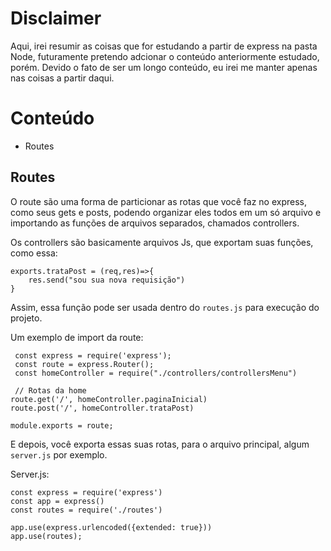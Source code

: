# Disclaimer

Aqui, irei resumir as coisas que for estudando a partir de express na pasta Node, futuramente pretendo adcionar o conteúdo anteriormente estudado, porém. Devido o fato de ser um longo conteúdo, eu irei me manter apenas nas coisas a partir daqui.

# Conteúdo 

* Routes
  
## Routes

O route são uma forma de particionar as rotas que você faz no express, como seus gets e posts, podendo organizar eles todos em um só arquivo e importando as funções de arquivos separados, chamados controllers.

Os controllers são basicamente arquivos Js, que exportam suas funções, como essa: 

```Js
exports.trataPost = (req,res)=>{
    res.send("sou sua nova requisição")
}
``` 
Assim, essa função pode ser usada dentro do `routes.js` para execução do projeto. 

Um exemplo de import da route: 

```Js
 const express = require('express');
 const route = express.Router();
 const homeController = require("./controllers/controllersMenu")

 // Rotas da home
route.get('/', homeController.paginaInicial)
route.post('/', homeController.trataPost)

module.exports = route;
```

E depois, você exporta essas suas rotas, para o arquivo principal, algum `server.js` por exemplo.


Server.js:

```Js
const express = require('express')
const app = express()
const routes = require('./routes')

app.use(express.urlencoded({extended: true}))
app.use(routes);
```


